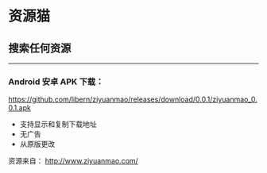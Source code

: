 # 资源猫 
## 搜索任何资源

------
### Android 安卓 APK 下载：
https://github.com/libern/ziyuanmao/releases/download/0.0.1/ziyuanmao_0.0.1.apk

- 支持显示和复制下载地址
- 无广告
- 从原版更改



资源来自：
http://www.ziyuanmao.com/
